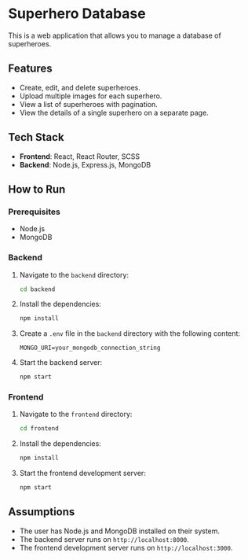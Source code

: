 # Superhero Database

This is a web application that allows you to manage a database of superheroes.

## Features

- Create, edit, and delete superheroes.
- Upload multiple images for each superhero.
- View a list of superheroes with pagination.
- View the details of a single superhero on a separate page.

## Tech Stack

- **Frontend**: React, React Router, SCSS
- **Backend**: Node.js, Express.js, MongoDB

## How to Run

### Prerequisites

- Node.js
- MongoDB

### Backend

1.  Navigate to the `backend` directory:
    ```sh
    cd backend
    ```
2.  Install the dependencies:
    ```sh
    npm install
    ```
3.  Create a `.env` file in the `backend` directory with the following content:
    ```
    MONGO_URI=your_mongodb_connection_string
    ```
4.  Start the backend server:
    ```sh
    npm start
    ```

### Frontend

1.  Navigate to the `frontend` directory:
    ```sh
    cd frontend
    ```
2.  Install the dependencies:
    ```sh
    npm install
    ```
3.  Start the frontend development server:
    ```sh
    npm start
    ```

## Assumptions

- The user has Node.js and MongoDB installed on their system.
- The backend server runs on `http://localhost:8000`.
- The frontend development server runs on `http://localhost:3000`.
